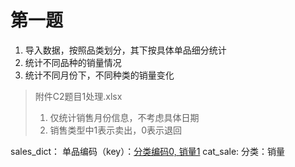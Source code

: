 # 第一题  
1. 导入数据，按照品类划分，其下按具体单品细分统计
2. 统计不同品种的销量情况
3. 统计不同月份下，不同种类的销量变化

> 附件C2题目1处理.xlsx  
> 1. 仅统计销售月份信息，不考虑具体日期
> 2. 销售类型中1表示卖出，0表示退回 

sales_dict：  单品编码（key）：[分类编码0, 销量1](values)
cat_sale:     分类：销量